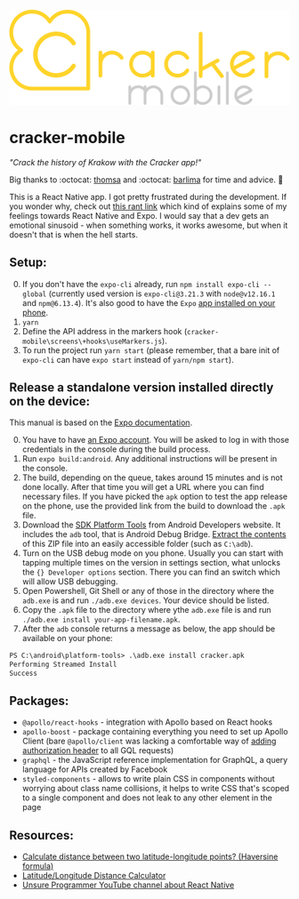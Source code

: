 ![Cracker app logo](/assets/images/logo.svg)

# cracker-mobile

_"Crack the history of Krakow with the Cracker app!"_

Big thanks to :octocat: [thomsa](https://github.com/thomsa) and :octocat: [barlima](https://github.com/barlima) for time and advice. :clap:

This is a React Native app. I got pretty frustrated during the development. If you wonder why, check out [this rant link](https://www.reddit.com/r/reactnative/comments/7syoxz/react_native_is_bad_rant/) which kind of explains some of my feelings towards React Native and Expo. I would say that a dev gets an emotional sinusoid - when something works, it works awesome, but when it doesn't that is when the hell starts.

## Setup:

0. If you don't have the `expo-cli` already, run `npm install expo-cli --global` (currently used version is `expo-cli@3.21.3` with `node@v12.16.1` and `npm@6.13.4`). It's also good to have the `Expo` [app installed on your phone](https://play.google.com/store/apps/details?id=host.exp.exponent&hl=pl).
1. `yarn`
2. Define the API address in the markers hook (`cracker-mobile\screens\+hooks\useMarkers.js`).
3. To run the project run `yarn start` (please remember, that a bare init of `expo-cli` can have `expo start` instead of `yarn/npm start`).

## Release a standalone version installed directly on the device:

This manual is based on the [Expo documentation](https://docs.expo.io/distribution/building-standalone-apps/).

0. You have to have [an Expo account](https://expo.io/signup). You will be asked to log in with those credentials in the console during the build process.
1. Run `expo build:android`. Any additional instructions will be present in the console.
2. The build, depending on the queue, takes around 15 minutes and is not done locally. After that time you will get a URL where you can find necessary files. If you have picked the `apk` option to test the app release on the phone, use the provided link from the build to download the `.apk` file.
3. Download the [SDK Platform Tools](https://developer.android.com/studio/releases/platform-tools) from Android Developers website. It includes the `adb` tool, that is Android Debug Bridge. [Extract the contents](https://www.xda-developers.com/install-adb-windows-macos-linux/) of this ZIP file into an easily accessible folder (such as `C:\adb`).
4. Turn on the USB debug mode on you phone. Usually you can start with tapping multiple times on the version in settings section, what unlocks the `{} Developer options` section. There you can find an switch which will allow USB debugging.
5. Open Powershell, Git Shell or any of those in the directory where the `adb.exe` is and run `./adb.exe devices`. Your device should be listed.
6. Copy the `.apk` file to the directory where ythe `adb.exe` file is and run `./adb.exe install your-app-filename.apk`.
7. After the `adb` console returns a message as below, the app should be available on your phone:

```
PS C:\android\platform-tools> .\adb.exe install cracker.apk
Performing Streamed Install
Success
```

## Packages:

- `@apollo/react-hooks` - integration with Apollo based on React hooks
- `apollo-boost` - package containing everything you need to set up Apollo Client (bare `@apollo/client` was lacking a comfortable way of [adding authorization header](https://www.apollographql.com/docs/react/networking/authentication/#header "Apollo GQL docs") to all GQL requests)
- `graphql` - the JavaScript reference implementation for GraphQL, a query language for APIs created by Facebook
- `styled-components` - allows to write plain CSS in components without worrying about class name collisions, it helps to write CSS that's scoped to a single component and does not leak to any other element in the page

## Resources:

- [Calculate distance between two latitude-longitude points? (Haversine formula)
  ](https://stackoverflow.com/questions/27928/calculate-distance-between-two-latitude-longitude-points-haversine-formula)
- [Latitude/Longitude Distance Calculator](https://www.nhc.noaa.gov/gccalc.shtml)
- [Unsure Programmer YouTube channel about React Native](https://www.youtube.com/channel/UCiNWv52iO_OAdZ12kslG4Cg/videos)
